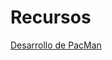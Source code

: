 # Recursos

[Desarrollo de PacMan](https://www.scratch.school/leccion/6-pepitas-especiales-pacman/)
